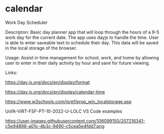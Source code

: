 # calendar
Work Day Scheduler

Descripton:
Basic day planner app that will loop through the hours of a 9-5 work day for the current date. The app uses dayjs to handle the time. User is able to enter saveable text to schedule their day. This data will be saved in the local storage of the browser. 

Usage:
Assist in time management for school, work, and home by allowing user to enter in their daily activity by hour and save for future viewing.

Links:

https://day.js.org/docs/en/display/format

https://day.js.org/docs/en/display/calendar-time

https://www.w3schools.com/jsref/prop_win_localstorage.asp

UofA-VIRT-FSF-PT-10-2022-U-LOLC VS Code examples



https://user-images.githubusercontent.com/106099150/207216341-c5e94898-a01c-4b3c-9490-c5cea5e4fdd7.png
